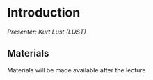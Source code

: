 # Introduction

*Presenter: Kurt Lust (LUST)*

## Materials

Materials will be made available after the lecture

<!--
<video src="https://462000265.lumidata.eu/2day-20250602/recordings/I101-Introduction.mp4" controls="controls"></video>
-->

<!--
-   A video recording will follow.
-->

<!--
-   [Slides](https://462000265.lumidata.eu/2day-20250602/files/LUMI-2day-20250602-I101-IntroductionCourse.pdf)

Archived materials on LUMI:

-   Slides: `/appl/local/training/2day-20250602/files/LUMI-2day-20250602-I101-IntroductionCourse.pdf`

-   Recording: `/appl/local/training/2day-20250602/recordings/I101-Introduction.mp4`
-->


